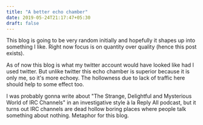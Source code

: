 ```yaml
---
title: "A better echo chamber"
date: 2019-05-24T21:17:47+05:30
draft: false
---
```


This blog is going to be very random initially and hopefully it shapes up into something I like. Right now focus is on quantity over quality (hence this post exists).

As of now this blog is what my twitter account would have looked like had I used twitter. But unlike twitter this echo chamber is superior because it is only me, so it's more echoey. The hollowness due to lack of traffic here should help to some effect too.

I was probably gonna write about "The Strange, Delightful and Mysterious World of IRC Channels" in an investigative style à la Reply All podcast, but it turns out IRC channels are dead hollow boring places where people talk something about nothing. Metaphor for this blog.
